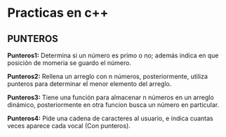 # Practicas en c++

## PUNTEROS

**Punteros1:** Determina si un número es primo o no; además indica en que posición de momeria se guardo el número.

**Punteros2:** Rellena un arreglo con n números, posteriormente, utiliza punteros para determinar el menor elemento del arreglo.

**Punteros3:** Tiene una función para almacenar n números en un arreglo dinámico, posteriormente en otra funcion busca un número en particular.

**Punteros4:** Pide una cadena de caracteres al usuario, e indica cuantas veces aparece cada vocal (Con punteros).